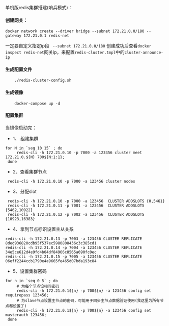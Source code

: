 单机版redis集群搭建(哨兵模式)：

#### 创建网关：
```
docker network create --driver bridge --subnet 172.21.0.0/180 --gateway 172.21.0.1 redis-net

```
一定要自定义指定ip段 ` --subnet 172.21.0.0/180`
创建成功后查看`docker inspect redis-net`网关ip，来配置`redis-cluster.tmpl`中的`cluster-announce-ip`

#### 生成配置文件

```
    ./redis-cluster-config.sh
```

#### 生成镜像

```
    docker-compose up -d
```

#### 配置集群
当镜像启动完：
- 1、 组建集群
```
for N in `seq 10 15` ; do 
     redis-cli -h 172.21.0.10 -p 7000 -a 123456 cluster meet 172.21.0.${N} 700${N:1:1};
 done

````

- 2、查看集群节点
```
 redis-cli -h 172.21.0.10 -p 7000 -a 123456 cluster nodes
```
- 3、分配slot
```
 redis-cli -h 172.21.0.10 -p 7000 -a 123456  CLUSTER ADDSLOTS {0,5461}
 redis-cli -h 172.21.0.11 -p 7001 -a 123456  CLUSTER ADDSLOTS {5462,10922}
 redis-cli -h 172.21.0.12 -p 7002 -a 123456  CLUSTER ADDSLOTS {10923,16383}
```
- 4、拿到节点标识设置主从关系
```
redis-cli -h 172.21.0.13 -p 7003 -a 123456 CLUSTER REPLICATE 8ded936820cdb95f537ec5980808436c3c385cd1
redis-cli -h 172.21.0.14 -p 7004 -a 123456 CLUSTER REPLICATE 34e5ce612d4e9fd4b04df84966c8565a690fc0ec
redis-cli -h 172.21.0.15 -p 7005 -a 123456 CLUSTER REPLICATE 06eff2244ccb1790e4a9665fe465d07bda193c84
```

- 5、设置集群密码
```
for n in `seq 0 5` ; do 
     # 为每个节点设相同密码
     redis-cli -h 172.21.0.1${n} -p 700${n} -a 123456 config set requirepass 123456;
     # 为slave节点设置主节点的密码，可能用于同步主节点数据验证使用(我这里为所有节点都设置了)
     redis-cli -h 172.21.0.1${n} -p 700${n} -a 123456 config set masterauth 123456;
 done
 ```
